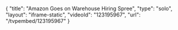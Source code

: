 {
    "title": "Amazon Goes on Warehouse Hiring Spree",
    "type": "solo",
    "layout": "iframe-static",
    "videoId": "123195967",
    "url": "\/tvpembed\/123195967"
}